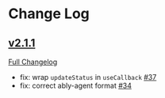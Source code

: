 # Change Log

## [v2.1.1](https://github.com/ably-labs/react-hooks/tree/v2.1.1)

[Full Changelog](https://github.com/ably-labs/react-hooks/compare/934c32cb9af7e0b0aa4732c373294c632423f584...v2.1.1)

- fix: wrap `updateStatus` in `useCallback` [\#37](https://github.com/ably-labs/react-hooks/pull/37)
- fix: correct ably-agent format [\#34](https://github.com/ably-labs/react-hooks/pull/34)
